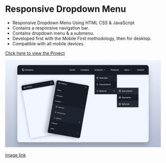 # Responsive Dropdown Menu

- Responsive Dropdown Menu Using HTML CSS & JavaScript
- Contains a responsive navigation bar.
- Contains dropdown menu & a submenu.
- Developed first with the Mobile First methodology, then for desktop.
- Compatible with all mobile devices.

[Click here to view the Project](https://projects-by-prateek-weather-app.vercel.app/)

![Preview](preview.png)

[image link](https://github.com/prateekbagre/responsive-dropdown-menu/blob/main/preview.png)
